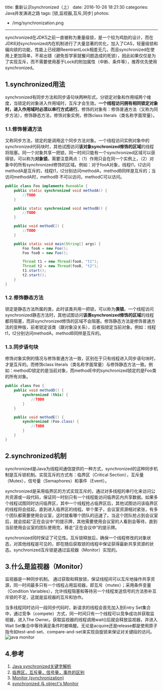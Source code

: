 title: 重新认识synchronized（上）
date: 2016-10-26 18:21:30
categories: Java并发演进之路
tags: [锁,监视器,互斥,同步]
photos:
  - /img/synchronization.png
---
synchronized在JDK5之前一直被称为重量级锁，是一个较为鸡肋的设计，而在JDK6对synchronized内在机制进行了大量显著的优化，加入了CAS，轻量级锁和偏向锁的功能，性能上已经跟ReentrantLock相差无几，而且synchronized在使用上更加简单，不易出错（避免哲学家就餐问题造成的死锁），因此如果仅仅是为了实现互斥，而不需要使用基于Lock的附加属性（中断、条件等），推荐优先使用synchronized。
<!--more-->

## 1.synchronized用法
synchronized有同步方法和同步语句块两种形式，分锁定对象和作用域两个维度，当锁定的对象进入作用域时，互斥才会生效。**一个线程访问拥有相同锁定对象时，进入作用域时必须以串行方式进行**。修饰的对象有：修饰普通方法（又称为同步方法），修饰静态方法，修饰对象实例，修饰class literals（类名称字面常量）。

### 1.1.修饰普通方法
又称同步方法，锁定的是调用这个同步方法对象。一个线程访问实例对象中的synchronized代码块时，其他试图访问**该对象synchronized修饰的区域**的线程将阻塞。同一个对象共享一把锁，同一时间只能有一个synchronized区域可以获得锁，可以称为**对象锁**。需要注意两点：（1）作用只会在同一个实例上，（2）对象中的所有synchronized修饰的区域。例如：对于fooA对象，线程t1，t2访问methodA是互斥的，线程t1，t2分别访问methodA，methodB同样是互斥的；当访问methodA时，methodB 不可以访问，methodC可以访问。
```java
public class Foo implements Runnable {
    public static synchronized void methodA() {
        //TODO
    }

    public static synchronized void methodB() {
        //TODO
    }

    public void methodC() {
        //TODO
    }

    public static void main(String[] args) {
        Foo fooA = new Foo();
        Foo fooB = new Foo();

        Thread t1 = new Thread(fooA, "t1");
        Thread t2 = new Thread(fooB, "t2");
        t1.start();
        t2.start();
    }
}
```

### 1.2.修饰静态方法
锁定是静态方法所属的类，此时该类共用一把锁，可以称为**类锁**。一个线程访问synchronized静态方法时，其他试图访问**该类synchronized修饰的区域**的线程都将阻塞，而非synchronized修饰的区域不会阻塞。修饰静态方法是修饰普通方法的变种版，前者锁定该类（跟对象没关系），后者指锁定当前对象。例如：线程t1，t2分别访问methodA，methodB同样是互斥的。

### 1.3.同步语句块
修饰对象实例的情况与修饰普通方法一致，区别在于只有线程进入同步语句块时，才是互斥的。而修饰class literals（类名称字面常量）与修饰静态方法一致。例如：methodD锁定的是当前对象，而methodE中的synchronized锁定的是Foo类的所有对象。
```java
public class Foo {
    public void methodD() {
        synchronized (this) {
            //TODO
        }
    }

    public void methodE() {
        synchronized (Foo.class) {
            //TODO
        }
    }
}
```

## 2.synchronized机制
synchronized是Java为线程间通信提供的一种方式，synchronized的这种同步机制是互斥锁机制。实现互斥的方式有：临界区（Critical Section），互斥量（Mutex），信号量（Semaphores）和事件（Event）。

synchronized是采用临界区的方式实现互斥的，通过对多线程的串行化来访问公共资源或一段代码，保证同一时刻只有一个线程能访问临界区内共享数据。如果多个线程试图同时访问临界区，其中一个线程抢占临界区后，其他试图访问该临界区的线程将会挂起，直到进入临界区的线程。举个栗子，会议室资源相对紧张，有多个团队都需要使用会议室，这时就看哪个团队的迅速了。当这个团队抢占到会议室后，就会挂起“正在会议中”的提示牌，其他需要使用会议室的人看到会等待，直到当前使用会议室的团队使用完，移走“正在会议中”的提示牌。

synchronized同时保证了可见性。互斥锁释放后，确保一个线程修改的对象状态，对其他线程是可见的，即在随后获取锁的线程中保证获得最新共享资源的状态。synchronized互斥锁是通过监视器（Monitor）实现的。

## 3.什么是监视器（Monitor）
监视器是一种同步机制。 通过获取和释放锁，保证线程间可以互斥地操作共享资源，同一时间最多只有一个线程占用监视器，即互斥（mutex）；采用条件变量（Condition Variables），允许线程阻塞和等待另一个线程发送信号的方法弥补互斥锁的不足，这就是监视器的互斥和协作。

当多线程同时访问一段同步代码时，新请求的线程会首先加入到Entry Set集合中，通过竞争（compete）方式，同一时间只有一个线程可以竞争成功并获取监视器，进入The Owner。获取监视器的线程调用wait()后就会释放监视器，并进入Wait Set集合中等待满足条件时被唤醒。无论是acquire还是release都是使用原子指令如test-and-set、compare-and-set来实现自旋锁来保证对关键段的访问。
![java monitor](/img/java-monitor.png "java monitor")

## 4.参考
1. [Java synchronized关键字解析](http://sawyersun.github.io/2016/10/18/Java-synchronized/)
2. [临界区，互斥量，信号量，事件的区别](http://www.cnblogs.com/mr-m/p/3549919.html)
3. [Monitor (synchronization)](https://en.wikipedia.org/wiki/Monitor_(synchronization))
4. [synchronized 与 object's Monitor](http://moonfacex.github.io/blog/java/2016/03/31/synchronized_and_monitor.html)

